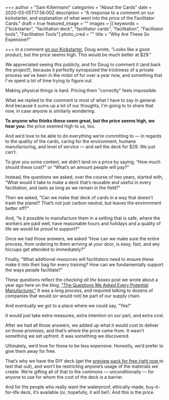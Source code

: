 +++
author = "Sam Killermann"
categories = "About the Cards"
date = 2020-03-05T17:56:00Z
description = "A response to a comment on our kickstarter, and explanation of what went into the price of the Facilitator Cards."
draft = true
featured_image = ""
images = []
keywords = ["kickstarter", "facilitation deck", "facilitator cards", "facilitation", "Facilitator tools", "Facilitation Tools"]
photo_cred = ""
title = "Why Are These So Expensive?"

+++
In a comment [on our Kickstarter](https://www.kickstarter.com/projects/facilitatorcards/facilitator-cards "Facilitator Cards Kickstarter"), Doug wrote, "Looks like a good product, but the price seems high. This would be much better at $29."

We appreciated seeing this publicly, and for Doug to comment it (and back the project!), because it perfectly synopsized the trickiness of a private process we've been in the midst of for over a year now, and something that I've spent a lot of time trying to figure out.

Making physical things is hard. Pricing them "correctly" feels impossible.

What we replied to the comment is most of what I have to say in general. And because it sums up a lot of our thoughts, I'm going to to share that now, in case anyone is similarly wondering.

**To anyone who thinks these seem great, but the price seems high, we hear you:** the price seemed high to us, too. 

And we’d love to be able to do everything we’re committing to — in regards to the quality of the cards, caring for the environment, humane manufacturing, and level of service — and sell the deck for $29. We just can’t.

To give you some context, we didn’t land on a price by saying, “How much should these cost?” or “What’s an amount people will pay?”

Instead, the questions we asked, over the course of two years, started with, “What would it take to make a deck that’s reusable and useful in every facilitation, and lasts as long as we remain in the field?”

Then we asked, “Can we make that deck of cards in a way that doesn’t trash the planet? That’s not just carbon neutral, but leaves the environment better off?”

And, “Is it possible to manufacture them in a setting that is safe, where the workers are paid well, have reasonable hours and holidays and a quality of life we would be proud to support?”

Once we had those answers, we asked “How can we make sure the entire process, from ordering to them arriving at your door, is easy, fast, and any hiccups get attended to immediately?”

Finally, “What additional resources will facilitators need to ensure these make it into their bag for every training? How can we fundamentally support the ways people facilitate?”

These questions reflect the _checking all the boxes_ post we wrote about a year ago here on the blog, ["The Questions We Asked Every Potential Manufacturer."](https://www.facilitator.cards/blog/questions-we-asked-manufacturers/ "The Questions We Asked Every Facilitator Cards Manufacturer") It was a long process, and required talking to dozens of companies that would (or would not) be part of our supply chain.

And eventually we got to a place where we could say, "Yes!" 

It would just take extra measures, extra intention on our part, and extra cost.

After we had all those answers, we added up what it would cost to deliver on those promises, and that’s where the price came from. It wasn’t something we set upfront. It was something we discovered.

Ultimately, we’d love for these to be less expensive. Honestly, we’d prefer to give them away for free. 

That’s why we have the DIY deck (get the [preview pack for free right now ](/preview-pack)to test that out), and won’t be restricting anyone’s usage of the materials we create. We’re gifting all of that to the commons — unconditionally — for anyone to use for whom the cost of the deck is a barrier.

And for the people who really want the waterproof, ethically-made, buy-it-for-life deck, it’s available (or, hopefully, it will be!). And this is the price.